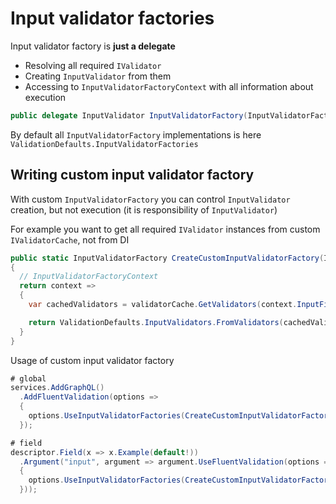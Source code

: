 # Input validator factories

Input validator factory is **just a delegate**

- Resolving all required `IValidator`
- Creating `InputValidator` from them
- Accessing to `InputValidatorFactoryContext` with all information about execution

```cs
public delegate InputValidator InputValidatorFactory(InputValidatorFactoryContext inputValidatorFactoryContext);
```

By default all `InputValidatorFactory` implementations is here `ValidationDefaults.InputValidatorFactories`

## Writing custom input validator factory

With custom `InputValidatorFactory` you can control `InputValidator` creation, but not execution (it is responsibility of `InputValidator`)

For example you want to get all required `IValidator` instances from custom `IValidatorCache`, not from DI

```cs
public static InputValidatorFactory CreateCustomInputValidatorFactory(IValidatorCache validatorCache)
{
  // InputValidatorFactoryContext
  return context =>
  {
    var cachedValidators = validatorCache.GetValidators(context.InputField.RuntimeType);

    return ValidationDefaults.InputValidators.FromValidators(cachedValidators);
  }
}
```

Usage of custom input validator factory

```cs
# global
services.AddGraphQL()
  .AddFluentValidation(options =>
  {
    options.UseInputValidatorFactories(CreateCustomInputValidatorFactory(validatorCache));
  });

# field
descriptor.Field(x => x.Example(default!))
  .Argument("input", argument => argument.UseFluentValidation(options =>
  {
    options.UseInputValidatorFactories(CreateCustomInputValidatorFactory(validatorCache))
  }));
```
